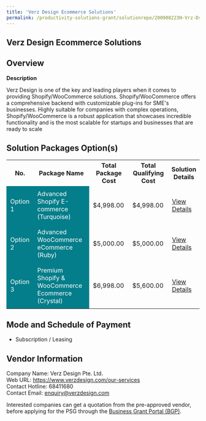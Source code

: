 ```yaml
---
title: 'Verz Design Ecommerce Solutions'
permalink: /productivity-solutions-grant/solutionrepo/200908223H-Vrz-Dsgn-Ecommrc-SLNs-G
---
```


## Verz Design Ecommerce Solutions

## Overview

**Description**

Verz Design is one of the key and leading players when it comes to providing Shopify/WooCommerce solutions. Shopify/WooCommerce offers a comprehensive backend with customizable plug-ins for SME's businesses. Highly suitable for companies with complex operations, Shopify/WooCommerce is a robust application that showcases incredible functionality and is the most scalable for startups and businesses that are ready to scale

## Solution Packages Option(s)

<table>
<tr>
<th><b>No.</b></th>
<th><b>Package Name</b></th>
<th><b>Total Package Cost</b></th>
<th><b>Total Qualifying Cost</b></th>
<th><b>Solution Details</b></th>
</tr>
<tr>
<td style='padding: 10px; background-color: #037E8A; color: #FFFFFF;'>Option 1</td>
<td style='padding: 10px; background-color: #037E8A; color: #FFFFFF;'>Advanced Shopify E-commerce (Turquoise)</td>
<td style='padding: 10px;'>$4,998.00</td>
<td style='padding: 10px;'>$4,998.00</td>
<td style='padding: 10px;'><a href='/psg/200908223H_20240111_30012025_Desensitised_Annex3_Part1.pdf' target='_blank'>View Details</a></td>
</tr>
<tr>
<td style='padding: 10px; background-color: #037E8A; color: #FFFFFF;'>Option 2</td>
<td style='padding: 10px; background-color: #037E8A; color: #FFFFFF;'>Advanced WooCommerce eCommerce (Ruby)</td>
<td style='padding: 10px;'>$5,000.00</td>
<td style='padding: 10px;'>$5,000.00</td>
<td style='padding: 10px;'><a href='/psg/200908223H_20240111_30012025_Desensitised_Annex3_Part2.pdf' target='_blank'>View Details</a></td>
</tr>
<tr>
<td style='padding: 10px; background-color: #037E8A; color: #FFFFFF;'>Option 3</td>
<td style='padding: 10px; background-color: #037E8A; color: #FFFFFF;'>Premium Shopify & WooCommerce Ecommerce (Crystal)</td>
<td style='padding: 10px;'>$6,998.00</td>
<td style='padding: 10px;'>$5,600.00</td>
<td style='padding: 10px;'><a href='/psg/200908223H_20240111_30012025_Desensitised_Annex3_Part3.pdf' target='_blank'>View Details</a></td>
</tr>
</table>

## Mode and Schedule of Payment

 - Subscription / Leasing

## Vendor Information

 Company Name: Verz Design Pte. Ltd.<br>Web URL: https://www.verzdesign.com/our-services <br>Contact Hotline: 68411680 <br>Contact Email: enquiry@verzdesign.com <br>

Interested companies can get a quotation from the pre-approved vendor, before applying for the PSG through the <a href='https://www.businessgrants.gov.sg/' target='_blank' rel='noopener'>Business Grant Portal (BGP)</a>.

<script src="/jquery/resize-tables.js"></script>
